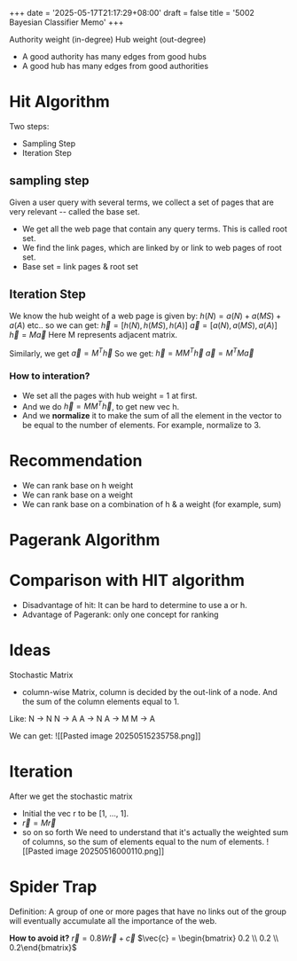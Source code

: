 +++
date = '2025-05-17T21:17:29+08:00'
draft = false 
title = '5002 Bayesian Classifier Memo'
+++

Authority weight (in-degree)
Hub weight (out-degree)

- A good authority has many edges from good hubs
- A good hub has many edges from good authorities

# Hit Algorithm
Two steps:
- Sampling Step
- Iteration Step


## sampling step
Given a user query with several terms, we collect a set of pages that are very relevant -- called the base set.

- We get all the web page that contain any query terms. This is called root set.
- We find the link pages, which are linked by or link to web pages of root set.
- Base set = link pages & root set

## Iteration Step
We know the hub weight of a web page is given by:
$h(N) = a(N) + a(MS) + a(A)$
etc..
so we can get:
$\vec{h} = [{h(N), h(MS), h(A)}]$
$\vec{a} = [{a(N), a(MS), a(A)}]$
$\vec{h} = M\vec{a}$
Here M represents adjacent matrix.

Similarly, we get 
$\vec{a} = M^T\vec{h}$
So we get:
$\vec{h} = MM^T\vec{h}$
$\vec{a} = M^TM\vec{a}$


### How to interation?
- We set all the pages with hub weight = 1 at first.
- And we do  $\vec{h} = MM^T\vec{h}$, to get new vec h.
- And we **normalize** it to make the sum of all the element in the vector to be equal to the number of elements.  For example, normalize to 3.



# Recommendation
- We can rank base on h weight
- We can rank base on a weight
- We can rank base on a combination of h & a weight (for example, sum)


# Pagerank Algorithm
# Comparison with HIT algorithm
- Disadvantage of hit: It can be hard to determine to use a or h.
- Advantage of Pagerank: only one concept for ranking

# Ideas
Stochastic Matrix
- column-wise Matrix, column is decided by the out-link of a node. And the sum of the column elements equal to 1.

Like: 
N -> N
N -> A 
A -> N 
A -> M
M -> A

We can get:
![[Pasted image 20250515235758.png]]

# Iteration
After we get the stochastic matrix
- Initial the vec r to be [1, ..., 1].
- $\vec{r} = M \vec{r}$
- so on so forth
We need to understand that it's actually the weighted sum of columns, so the sum of elements equal to the num of elements.
![[Pasted image 20250516000110.png]]


# Spider Trap
Definition: A group of one or more pages that have no links out of the group will eventually accumulate all the importance of the web.

**How to avoid it?**
$\vec{r} = 0.8W\vec{r} + \vec{c}$
$\vec{c} = \begin{bmatrix} 0.2 \\ 0.2 \\ 0.2\end{bmatrix}$
